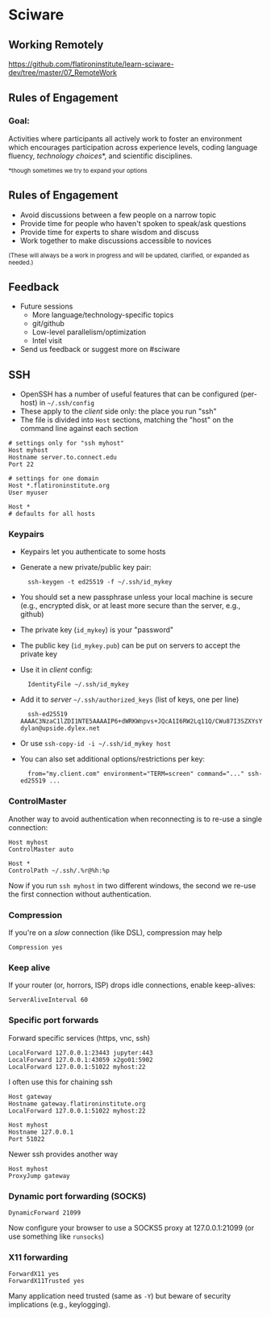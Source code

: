 # Sciware

## Working Remotely

https://github.com/flatironinstitute/learn-sciware-dev/tree/master/07_RemoteWork


## Rules of Engagement

### Goal: 

Activities where participants all actively work to foster an environment which encourages participation across experience levels, coding language fluency, *technology choices*\*, and scientific disciplines.

<small>\*though sometimes we try to expand your options</small>


## Rules of Engagement

- Avoid discussions between a few people on a narrow topic
- Provide time for people who haven't spoken to speak/ask questions
- Provide time for experts to share wisdom and discuss 
- Work together to make discussions accessible to novices

<small>
(These will always be a work in progress and will be updated, clarified, or expanded as needed.)
</small>


## Feedback

- Future sessions
   - More language/technology-specific topics
   - git/github
   - Low-level parallelism/optimization
   - Intel visit
- Send us feedback or suggest more on #sciware



## SSH

* OpenSSH has a number of useful features that can be configured (per-host) in `~/.ssh/config`
* These apply to the *client* side only: the place you run "ssh"
* The file is divided into `Host` sections, matching the "host" on the command line against each section

```
# settings only for "ssh myhost"
Host myhost
Hostname server.to.connect.edu
Port 22

# settings for one domain
Host *.flatironinstitute.org
User myuser

Host *
# defaults for all hosts
```


### Keypairs

* Keypairs let you authenticate to some hosts
* Generate a new private/public key pair:

        ssh-keygen -t ed25519 -f ~/.ssh/id_mykey

* You should set a new passphrase unless your local machine is secure (e.g., encrypted disk, or at least more secure than the server, e.g., github)
* The private key (`id_mykey`) is your "password"
* The public key (`id_mykey.pub`) can be put on servers to accept the private key


* Use it in *client* config:

        IdentityFile ~/.ssh/id_mykey

* Add it to *server* `~/.ssh/authorized_keys` (list of keys, one per line)

        ssh-ed25519 AAAAC3NzaC1lZDI1NTE5AAAAIP6+dWRKWnpvs+JQcA1I6RW2Lq11Q/CWu87I3SZXYsYw dylan@upside.dylex.net

* Or use `ssh-copy-id -i ~/.ssh/id_mykey host`
* You can also set additional options/restrictions per key:

        from="my.client.com" environment="TERM=screen" command="..." ssh-ed25519 ...


### ControlMaster

Another way to avoid authentication when reconnecting is to re-use a single connection:

```
Host myhost
ControlMaster auto

Host *
ControlPath ~/.ssh/.%r@%h:%p
```

Now if you run `ssh myhost` in two different windows, the second we re-use the first connection without authentication.


### Compression

If you're on a *slow* connection (like DSL), compression may help

```
Compression yes
```

### Keep alive

If your router (or, horrors, ISP) drops idle connections, enable keep-alives:

```
ServerAliveInterval 60
```


### Specific port forwards

Forward specific services (https, vnc, ssh)

```
LocalForward 127.0.0.1:23443 jupyter:443
LocalForward 127.0.0.1:43059 x2go01:5902
LocalForward 127.0.0.1:51022 myhost:22
```

I often use this for chaining ssh

```
Host gateway
Hostname gateway.flatironinstitute.org
LocalForward 127.0.0.1:51022 myhost:22

Host myhost
Hostname 127.0.0.1
Port 51022
```

Newer ssh provides another way

```
Host myhost
ProxyJump gateway
```


### Dynamic port forwarding (SOCKS)

```
DynamicForward 21099
```

Now configure your browser to use a SOCKS5 proxy at 127.0.0.1:21099 (or use something like `runsocks`)


### X11 forwarding

```
ForwardX11 yes
ForwardX11Trusted yes
```

Many application need trusted (same as `-Y`) but beware of security implications (e.g., keylogging).

